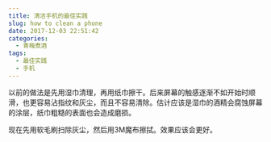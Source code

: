 ```yaml
---
title: 清洁手机的最佳实践
slug: how to clean a phone
date: 2017-12-03 22:51:42
categories:
  - 青梅煮酒
tags:
  - 最佳实践
  - 手机
---
```

以前的做法是先用湿巾清理，再用纸巾擦干。后来屏幕的触感逐渐不如开始时顺滑，也更容易沾指纹和灰尘，而且不容易清除。估计应该是湿巾的酒精会腐蚀屏幕的涂层，纸巾粗糙的表面也会造成磨损。

现在先用软毛刷扫除灰尘，然后用3M魔布擦拭。效果应该会更好。

